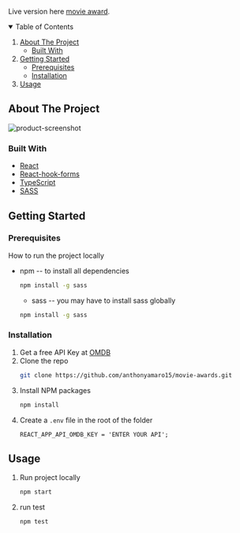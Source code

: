 Live version here [movie award](https://movie-award.netlify.app/).

<!-- TABLE OF CONTENTS -->
<details open="open">
  <summary>Table of Contents</summary>
  <ol>
    <li>
      <a href="#about-the-project">About The Project</a>
      <ul>
        <li><a href="#built-with">Built With</a></li>
      </ul>
    </li>
    <li>
      <a href="#getting-started">Getting Started</a>
      <ul>
        <li><a href="#prerequisites">Prerequisites</a></li>
        <li><a href="#installation">Installation</a></li>
      </ul>
    </li>
    <li><a href="#usage">Usage</a></li>
  </ol>
</details>

<!-- ABOUT THE PROJECT -->

## About The Project

![product-screenshot](https://user-images.githubusercontent.com/47038260/104481670-e87fe900-557a-11eb-8212-5d89e4211805.png)

### Built With

- [React](https://reactjs.org/)
- [React-hook-forms](https://react-hook-form.com/get-started/)
- [TypeScript](https://www.typescriptlang.org/)
- [SASS](https://sass-lang.com/install)

<!-- GETTING STARTED -->

## Getting Started

### Prerequisites

How to run the project locally

- npm -- to install all dependencies
  ```sh
  npm install -g sass
  ```
  - sass -- you may have to install sass globally
  ```sh
  npm install -g sass
  ```

### Installation

1. Get a free API Key at [OMDB](http://www.omdbapi.com/)
2. Clone the repo
   ```sh
   git clone https://github.com/anthonyamaro15/movie-awards.git
   ```
3. Install NPM packages
   ```sh
   npm install
   ```
4. Create a `.env` file in the root of the folder
   ```JS
   REACT_APP_API_OMDB_KEY = 'ENTER YOUR API';
   ```

<!-- USAGE EXAMPLES -->

## Usage

1. Run project locally
   ```sh
   npm start
   ```
2. run test
   ```sh
   npm test
   ```
